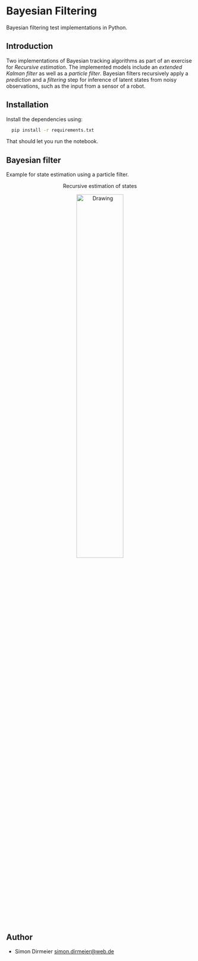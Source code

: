 # Bayesian Filtering

Bayesian filtering test implementations in Python.

## Introduction

Two implementations of Bayesian tracking algorithms as part of an exercise for *Recursive estimation*. The implemented models include an *extended Kalman filter* as well as a *particle filter*. Bayesian filters recursively apply a *prediction* and a *filtering* step for inference of latent states from noisy observations, such as the input from a sensor of a robot.

## Installation

Install the dependencies using:

```bash
  pip install -r requirements.txt
```

That should let you run the notebook.

## Bayesian filter

Example for state estimation using a particle filter.

<div align="center">
<p>Recursive estimation of states</p>

<img src="https://github.com/dirmeier/probabilistic-modelling-notebooks/blob/develop/bayesian-filtering/_fig/particle_filter.png" alt="Drawing" width="50%" />
</div>


## Author

* Simon Dirmeier <a href="simon.dirmeier@web.de">simon.dirmeier@web.de</a>
